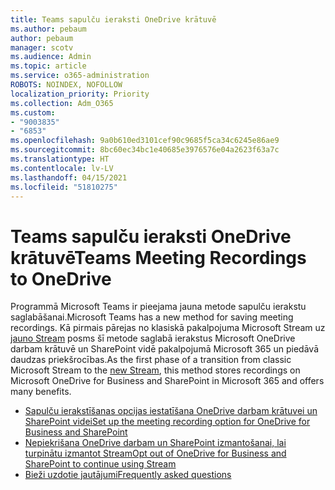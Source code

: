 ```yaml
---
title: Teams sapulču ieraksti OneDrive krātuvē
ms.author: pebaum
author: pebaum
manager: scotv
ms.audience: Admin
ms.topic: article
ms.service: o365-administration
ROBOTS: NOINDEX, NOFOLLOW
localization_priority: Priority
ms.collection: Adm_O365
ms.custom:
- "9003835"
- "6853"
ms.openlocfilehash: 9a0b610ed3101cef90c9685f5ca34c6245e86ae9
ms.sourcegitcommit: 8bc60ec34bc1e40685e3976576e04a2623f63a7c
ms.translationtype: HT
ms.contentlocale: lv-LV
ms.lasthandoff: 04/15/2021
ms.locfileid: "51810275"
---
```

# <a name="teams-meeting-recordings-to-onedrive"></a><span data-ttu-id="07b8c-102">Teams sapulču ieraksti OneDrive krātuvē</span><span class="sxs-lookup"><span data-stu-id="07b8c-102">Teams Meeting Recordings to OneDrive</span></span>

<span data-ttu-id="07b8c-103">Programmā Microsoft Teams ir pieejama jauna metode sapulču ierakstu saglabāšanai.</span><span class="sxs-lookup"><span data-stu-id="07b8c-103">Microsoft Teams has a new method for saving meeting recordings.</span></span> <span data-ttu-id="07b8c-104">Kā pirmais pārejas no klasiskā pakalpojuma Microsoft Stream uz [jauno Stream](https://docs.microsoft.com/stream/streamnew/new-stream) posms šī metode saglabā ierakstus Microsoft OneDrive darbam krātuvē un SharePoint vidē pakalpojumā Microsoft 365 un piedāvā daudzas priekšrocības.</span><span class="sxs-lookup"><span data-stu-id="07b8c-104">As the first phase of a transition from classic Microsoft Stream to the [new Stream](https://docs.microsoft.com/stream/streamnew/new-stream), this method stores recordings on Microsoft OneDrive for Business and SharePoint in Microsoft 365 and offers many benefits.</span></span>  

- [<span data-ttu-id="07b8c-105">Sapulču ierakstīšanas opcijas iestatīšana OneDrive darbam krātuvei un SharePoint videi</span><span class="sxs-lookup"><span data-stu-id="07b8c-105">Set up the meeting recording option for OneDrive for Business and SharePoint</span></span>](https://docs.microsoft.com/MicrosoftTeams/tmr-meeting-recording-change#set-up-the-meeting-recording-option-for-onedrive-for-business-and-sharepoint)
- [<span data-ttu-id="07b8c-106">Nepiekrišana OneDrive darbam un SharePoint izmantošanai, lai turpinātu izmantot Stream</span><span class="sxs-lookup"><span data-stu-id="07b8c-106">Opt out of OneDrive for Business and SharePoint to continue using Stream</span></span>](https://docs.microsoft.com/MicrosoftTeams/tmr-meeting-recording-change#opt-out-of-onedrive-for-business-and-sharepoint-to-continue-using-stream)  
- [<span data-ttu-id="07b8c-107">Bieži uzdotie jautājumi</span><span class="sxs-lookup"><span data-stu-id="07b8c-107">Frequently asked questions</span></span>](https://docs.microsoft.com/MicrosoftTeams/tmr-meeting-recording-change#frequently-asked-questions)
